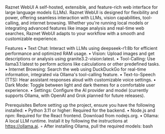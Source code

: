 Raznet WebUI
A self-hosted, extensible, and feature-rich web interface for large language models (LLMs). Raznet WebUI is designed for flexibility and power, offering seamless interaction with LLMs, vision capabilities, tool-calling, and internet browsing. Whether you're running local models or integrating advanced features like image analysis and real-time web searches, Raznet WebUI adapts to your workflow with a smooth and customizable experience.

Features
    • Text Chat: Interact with LLMs using deepseek-r1:8b for efficient performance and optimized RAM usage. 
    • Vision: Upload images and get descriptions or analysis using granite3.2-vision:latest. 
    • Tool-Calling: Use llama3.1:latest to perform actions like calculations or other predefined tasks. 
    • Internet Browsing: Search the web using DuckDuckGo for real-time information, integrated via Ollama's tool-calling feature. 
    • Text-to-Speech (TTS): Hear assistant responses aloud with customizable voice settings. 
    • Dark Mode: Toggle between light and dark themes for a comfortable user experience. 
    • Settings: Configure the AI provider and model (currently supports Ollama, with OpenAI and Grok planned for future releases). 

Prerequisites
Before setting up the project, ensure you have the following installed:
    • Python 3.11 or higher: Required for the backend. 
    • Node.js and npm: Required for the React frontend. Download from nodejs.org. 
    • Ollama: A local LLM runtime. Install it by following the instructions at https://ollama.ai. 
        ◦ After installing Ollama, pull the required models: 
bash
